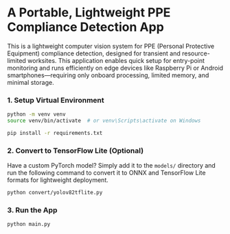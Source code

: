 # A Portable, Lightweight PPE Compliance Detection App

This is a lightweight computer vision system for PPE (Personal Protective Equipment) compliance detection, designed for transient and resource-limited worksites. This application enables quick setup for entry-point monitoring and runs efficiently on edge devices like Raspberry Pi or Android smartphones—requiring only onboard processing, limited memory, and minimal storage.

### 1. Setup Virtual Environment
```bash
python -m venv venv
source venv/bin/activate  # or venv\Scripts\activate on Windows

pip install -r requirements.txt
```

### 2. Convert to TensorFlow Lite (Optional)
Have a custom PyTorch model? Simply add it to the `models/` directory and run the following command to convert it to ONNX and TensorFlow Lite formats for lightweight deployment.

```bash
python convert/yolov82tflite.py
```

### 3. Run the App
```bash
python main.py
```
<br/>